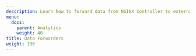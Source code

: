 ```yaml
---
description: Learn how to forward data from NGINX Controller to external services.
menu:
  docs:
    parent: Analytics
    weight: 40
title: Data Forwarders
weight: 130
---
```

